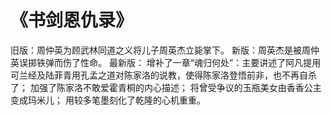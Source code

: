 # 《书剑恩仇录》
旧版：周仲英为顾武林同道之义将儿子周英杰立毙掌下。
新版：周英杰是被周仲英误掷铁弹而伤了性命。
最新版：
增补了一章“魂归何处”：主要讲述了阿凡提用可兰经及陆菲青用孔孟之道对陈家洛的说教，使得陈家洛登悟前非，也不再自杀了；
加强了陈家洛不敢爱霍青桐的内心描述；
将曾受争议的玉瓶美女由香香公主变成玛米儿；
用较多笔墨刻化了乾隆的心机重重。

